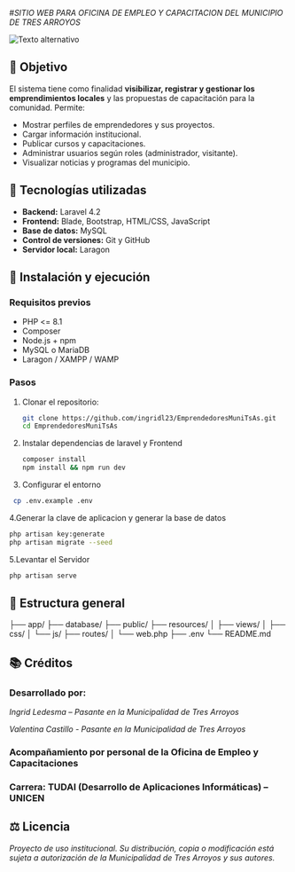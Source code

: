 #_SITIO WEB PARA OFICINA DE EMPLEO Y CAPACITACION DEL MUNICIPIO DE TRES ARROYOS_

![Texto alternativo](EmprendedoresMuniTsAs\public\assets\img\iconos\logo-muni-azul-claro-removebg-preview.png)

## 📌 Objetivo

El sistema tiene como finalidad **visibilizar, registrar y gestionar los emprendimientos locales** y las propuestas de capacitación para la comunidad. Permite:

-   Mostrar perfiles de emprendedores y sus proyectos.
-   Cargar información institucional.
-   Publicar cursos y capacitaciones.
-   Administrar usuarios según roles (administrador, visitante).
-   Visualizar noticias y programas del municipio.

## 🧰 Tecnologías utilizadas

-   **Backend:** Laravel 4.2
-   **Frontend:** Blade, Bootstrap, HTML/CSS, JavaScript
-   **Base de datos:** MySQL
-   **Control de versiones:** Git y GitHub
-   **Servidor local:** Laragon

## 🚀 Instalación y ejecución

### Requisitos previos

-   PHP <= 8.1
-   Composer
-   Node.js + npm
-   MySQL o MariaDB
-   Laragon / XAMPP / WAMP

### Pasos

1. Clonar el repositorio:

    ```bash
    git clone https://github.com/ingridl23/EmprendedoresMuniTsAs.git
    cd EmprendedoresMuniTsAs
    ```

2. Instalar dependencias de laravel y Frontend

    ```bash
    composer install
    npm install && npm run dev
    ```

3. Configurar el entorno

```bash
 cp .env.example .env
```

4.Generar la clave de aplicacion y generar la base de datos

```bash
php artisan key:generate
php artisan migrate --seed
```

5.Levantar el Servidor

```bash
php artisan serve
```

## 📂 Estructura general

├── app/
├── database/
├── public/
├── resources/
│ ├── views/
│ ├── css/
│ └── js/
├── routes/
│ └── web.php
├── .env
└── README.md

## 📚 Créditos

### Desarrollado por:

_Ingrid Ledesma – Pasante en la Municipalidad de Tres Arroyos_

_Valentina Castillo - Pasante en la Municipalidad de Tres Arroyos_

### Acompañamiento por personal de la Oficina de Empleo y Capacitaciones

### Carrera: TUDAI (Desarrollo de Aplicaciones Informáticas) – UNICEN

## ⚖️ Licencia

_Proyecto de uso institucional. Su distribución, copia o modificación está sujeta a autorización de la Municipalidad de Tres Arroyos y sus autores._
